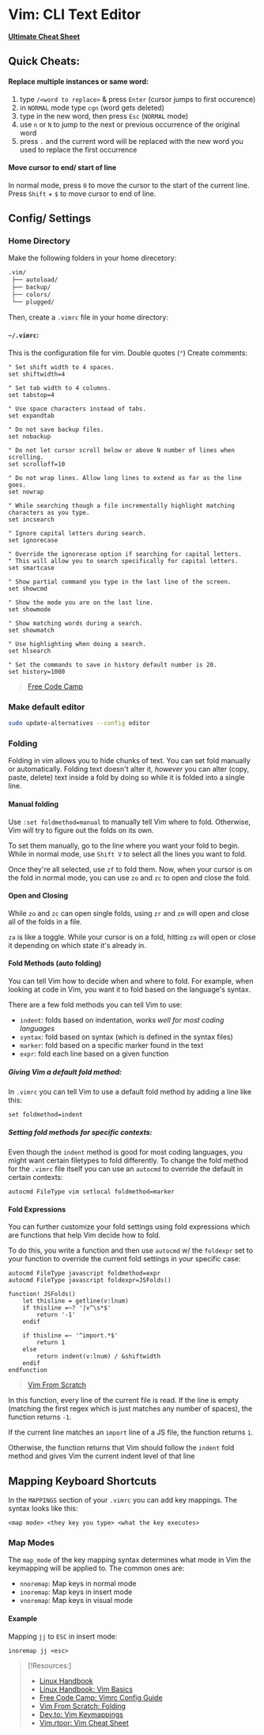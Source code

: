 
# Vim: CLI Text Editor
**[Ultimate Cheat Sheet](https://vim.rtorr.com)**
## Quick Cheats:
#### Replace multiple instances or same word:
1. type `/<word to replace>` & press `Enter` (cursor jumps to first occurence)
2. in `NORMAL` mode type `cgn` (word gets deleted)
3. type in the new word, then press `Esc` (`NORMAL` mode)
4. use `n` or `N` to jump to the next or previous occurrence of the original word
5. press `.` and the current word will be replaced with the new word you used to replace the first occurrence
#### Move cursor to end/ start of line
In normal mode, press `0` to move the cursor to the start of the current line. Press `Shift` + `$` to move cursor to end of line.
## Config/ Settings
### Home Directory
Make the following folders in your home direcetory:
```bash
.vim/
 ├── autoload/
 ├── backup/
 ├── colors/
 └── plugged/
```
Then, create a `.vimrc` file in your home directory:
#### `~/.vimrc`:
This is the configuration file for vim. Double quotes (`"`) Create comments:
```vimrc
" Set shift width to 4 spaces.
set shiftwidth=4

" Set tab width to 4 columns.
set tabstop=4

" Use space characters instead of tabs.
set expandtab

" Do not save backup files.
set nobackup

" Do not let cursor scroll below or above N number of lines when scrolling.
set scrolloff=10

" Do not wrap lines. Allow long lines to extend as far as the line goes.
set nowrap

" While searching though a file incrementally highlight matching characters as you type.
set incsearch

" Ignore capital letters during search.
set ignorecase

" Override the ignorecase option if searching for capital letters.
" This will allow you to search specifically for capital letters.
set smartcase

" Show partial command you type in the last line of the screen.
set showcmd

" Show the mode you are on the last line.
set showmode

" Show matching words during a search.
set showmatch

" Use highlighting when doing a search.
set hlsearch

" Set the commands to save in history default number is 20.
set history=1000
```
>	[Free Code Camp](https://www.freecodecamp.org/news/vimrc-configuration-guide-customize-your-vim-editor/)
### Make default editor
```bash
sudo update-alternatives --config editor
```
### Folding
Folding in vim allows you to hide chunks of text. You can set fold manually or automatically. Folding text doesn't alter it, *however* you can alter (copy, paste, delete) text inside a fold by doing so while it is folded into a single line.
#### Manual folding
Use `:set foldmethod=manual` to manually tell Vim where to fold. Otherwise, Vim will try to figure out the folds on its own.

To set them manually, go to the line where you want your fold to begin. While in normal mode, use `Shift V` to select all the lines you want to fold.

Once they're all selected, use `zf` to fold them. Now, when your cursor is on the fold in normal mode, you can use `zo` and `zc` to open and close the fold.
#### Open and Closing
While `zo` and `zc` can open single folds, using `zr` and `zm` will open and close all of the folds in a file.

`za` is like a toggle. While your cursor is on a fold, hitting `za` will open or close it depending on which state it's already in.
#### Fold Methods (auto folding)
You can tell Vim how to decide when and where to fold. For example, when looking at code in Vim, you want it to fold based on the language's syntax.

There are a few fold methods you can tell Vim to use:
- `indent`: folds based on indentation, *works well for most coding languages*
- `syntax`: fold based on syntax (which is defined in the syntax files)
- `marker`: fold based on a specific marker found in the text
- `expr`: fold each line based on a given function
##### Giving Vim a default fold method:
In `.vimrc` you can tell Vim to use a default fold method by adding a line like this:
```.vimrc
set foldmethod=indent
```
##### Setting fold methods for specific contexts:
Even though the `indent` method is good for most coding languages, you might want certain filetypes to fold differently. To change the fold method for the `.vimrc` file itself you can use an `autocmd` to override the default in certain contexts:
```.vimrc
autocmd FileType vim setlocal foldmethod=marker
```
#### Fold Expressions
You can further customize your fold settings using fold expressions which are functions that help Vim decide how to fold.

To do this, you write a function and then use `autocmd` w/ the `foldexpr` set to your function to override the current fold settings in your specific case:
```.vimrc
autocmd FileType javascript foldmethod=expr
autocmd FileType javascript foldexpr=JSFolds()

function! JSFolds()
	let thisline = getline(v:lnum)
	if thisline =~? '|v^\s*$'
		return '-1'
	endif

	if thisline =~ '^import.*$'
		return 1
	else
		return indent(v:lnum) / &shiftwidth
	endif
endfunction
```
>	[Vim From Scratch](https://www.vimfromscratch.com/articles/vim-folding)

In this function, every line of the current file is read. If the line is empty (matching the first regex which is just matches any number of spaces), the function returns `-1`.

If the current line matches an `import` line of a JS file, the function returns `1`.

Otherwise, the function returns that Vim should follow the `indent` fold method and gives Vim the current indent level of that line
## Mapping Keyboard Shortcuts
In the `MAPPINGS` section of your `.vimrc` you can add key mappings. The syntax looks like this:
```.vimrc
<map mode> <they key you type> <what the key executes>
```
### Map Modes
The `map_mode` of the key mapping syntax determines what mode in Vim the keymapping will be applied to. The common ones are:
- `nnoremap`: Map keys in normal mode
- `inoremap`: Map keys in insert mode
- `vnoremap`: Map keys in visual mode
#### Example
Mapping `jj` to `ESC` in insert mode:
```.vimrc
inoremap jj <esc>
```

> [!Resources:]
> - [Linux Handbook](https://linuxhandbook.com/move-start-end-line-vim/)
> - [Linux Handbook: Vim Basics](https://linuxhandbook.com/basic-vim-commands/)
> - [Free Code Camp: Vimrc Config Guide](https://www.freecodecamp.org/news/vimrc-configuration-guide-customize-your-vim-editor/)
> - [Vim From Scratch: Folding](https://www.vimfromscratch.com/articles/vim-folding)
> - [Dev.to: Vim Keymappings](https://dev.to/mr_destructive/vim-keymapping-guide-3olb)
> - [Vim.rtoor: Vim Cheat Sheet](https://vim.rtorr.com)

